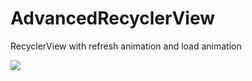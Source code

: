 # AdvancedRecyclerView
RecyclerView with refresh animation and load animation

![](https://github.com/bravinshi/bravinTest/raw/master/source/a1-1.gif)  

